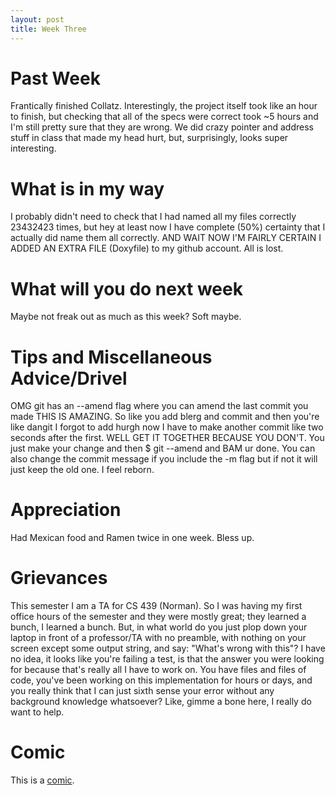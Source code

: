 ```yaml
---
layout: post
title: Week Three
---
```


# Past Week
Frantically finished Collatz. Interestingly, the project itself took like an hour to finish, but checking that all of the specs were correct took ~5 hours and I'm still pretty sure that they are wrong. We did crazy pointer and address stuff in class that made my head hurt, but, surprisingly, looks super interesting.

# What is in my way
I probably didn't need to check that I had named all my files correctly 23432423 times, but hey at least now I have complete (50%) certainty that I actually did name them all correctly. AND WAIT NOW I'M FAIRLY CERTAIN I ADDED AN EXTRA FILE (Doxyfile) to my github account. All is lost.

# What will you do next week
Maybe not freak out as much as this week? Soft maybe.

# Tips and Miscellaneous Advice/Drivel
OMG git has an --amend flag where you can amend the last commit you made THIS IS AMAZING. So like you add blerg and commit and then you're like dangit I forgot to add hurgh now I have to make another commit like two seconds after the first. WELL GET IT TOGETHER BECAUSE YOU DON'T. You just make your change and then $ git --amend and BAM ur done. You can also change the commit message if you include the -m flag but if not it will just keep the old one. I feel reborn.

# Appreciation
Had Mexican food and Ramen twice in one week. Bless up.

# Grievances
This semester I am a TA for CS 439 (Norman). So I was having my first office hours of the semester and they were mostly great; they learned a bunch, I learned a bunch. But, in what world do you just plop down your laptop in front of a professor/TA with no preamble, with nothing on your screen except some output string, and say: "What's wrong with this"? I have no idea, it looks like you're failing a test, is that the answer you were looking for because that's really all I have to work on. You have files and files of code, you've been working on this implementation for hours or days, and you really think that I can just sixth sense your error without any background knowledge whatsoever? Like, gimme a bone here, I really do want to help.

# Comic
This is a [comic](http://www.smbc-comics.com/comic/2010-08-29 "This text don't need no title").
